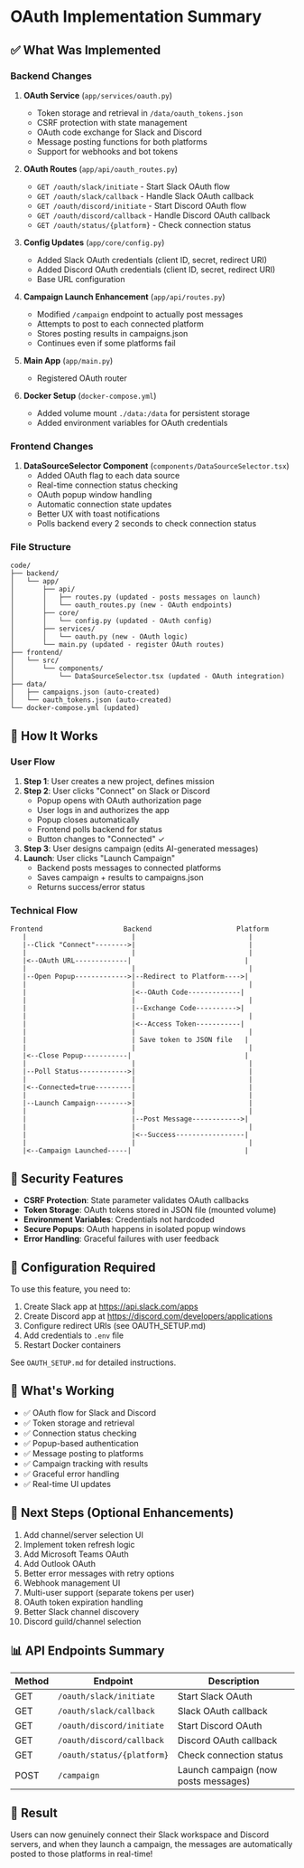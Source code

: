 # OAuth Implementation Summary

## ✅ What Was Implemented

### Backend Changes

1. **OAuth Service** (`app/services/oauth.py`)
   - Token storage and retrieval in `/data/oauth_tokens.json`
   - CSRF protection with state management
   - OAuth code exchange for Slack and Discord
   - Message posting functions for both platforms
   - Support for webhooks and bot tokens

2. **OAuth Routes** (`app/api/oauth_routes.py`)
   - `GET /oauth/slack/initiate` - Start Slack OAuth flow
   - `GET /oauth/slack/callback` - Handle Slack OAuth callback
   - `GET /oauth/discord/initiate` - Start Discord OAuth flow
   - `GET /oauth/discord/callback` - Handle Discord OAuth callback
   - `GET /oauth/status/{platform}` - Check connection status

3. **Config Updates** (`app/core/config.py`)
   - Added Slack OAuth credentials (client ID, secret, redirect URI)
   - Added Discord OAuth credentials (client ID, secret, redirect URI)
   - Base URL configuration

4. **Campaign Launch Enhancement** (`app/api/routes.py`)
   - Modified `/campaign` endpoint to actually post messages
   - Attempts to post to each connected platform
   - Stores posting results in campaigns.json
   - Continues even if some platforms fail

5. **Main App** (`app/main.py`)
   - Registered OAuth router

6. **Docker Setup** (`docker-compose.yml`)
   - Added volume mount `./data:/data` for persistent storage
   - Added environment variables for OAuth credentials

### Frontend Changes

1. **DataSourceSelector Component** (`components/DataSourceSelector.tsx`)
   - Added OAuth flag to each data source
   - Real-time connection status checking
   - OAuth popup window handling
   - Automatic connection state updates
   - Better UX with toast notifications
   - Polls backend every 2 seconds to check connection status

### File Structure

```
code/
├── backend/
│   └── app/
│       ├── api/
│       │   ├── routes.py (updated - posts messages on launch)
│       │   └── oauth_routes.py (new - OAuth endpoints)
│       ├── core/
│       │   └── config.py (updated - OAuth config)
│       ├── services/
│       │   └── oauth.py (new - OAuth logic)
│       └── main.py (updated - register OAuth routes)
├── frontend/
│   └── src/
│       └── components/
│           └── DataSourceSelector.tsx (updated - OAuth integration)
├── data/
│   ├── campaigns.json (auto-created)
│   └── oauth_tokens.json (auto-created)
└── docker-compose.yml (updated)
```

## 🔄 How It Works

### User Flow

1. **Step 1**: User creates a new project, defines mission
2. **Step 2**: User clicks "Connect" on Slack or Discord
   - Popup opens with OAuth authorization page
   - User logs in and authorizes the app
   - Popup closes automatically
   - Frontend polls backend for status
   - Button changes to "Connected" ✓
3. **Step 3**: User designs campaign (edits AI-generated messages)
4. **Launch**: User clicks "Launch Campaign"
   - Backend posts messages to connected platforms
   - Saves campaign + results to campaigns.json
   - Returns success/error status

### Technical Flow

```
Frontend                    Backend                     Platform
   |                          |                            |
   |--Click "Connect"-------->|                            |
   |                          |                            |
   |<--OAuth URL-------------|                            |
   |                          |                            |
   |--Open Popup------------->|--Redirect to Platform---->|
   |                          |                            |
   |                          |<--OAuth Code-------------|
   |                          |                            |
   |                          |--Exchange Code---------->|
   |                          |                            |
   |                          |<--Access Token-----------|
   |                          |                            |
   |                          | Save token to JSON file   |
   |                          |                            |
   |<--Close Popup-----------|                            |
   |                          |                            |
   |--Poll Status------------>|                            |
   |                          |                            |
   |<--Connected=true---------|                            |
   |                          |                            |
   |--Launch Campaign-------->|                            |
   |                          |                            |
   |                          |--Post Message------------>|
   |                          |                            |
   |                          |<--Success-----------------|
   |                          |                            |
   |<--Campaign Launched-----|                            |
```

## 🔐 Security Features

- **CSRF Protection**: State parameter validates OAuth callbacks
- **Token Storage**: OAuth tokens stored in JSON file (mounted volume)
- **Environment Variables**: Credentials not hardcoded
- **Secure Popups**: OAuth happens in isolated popup windows
- **Error Handling**: Graceful failures with user feedback

## 📝 Configuration Required

To use this feature, you need to:

1. Create Slack app at https://api.slack.com/apps
2. Create Discord app at https://discord.com/developers/applications
3. Configure redirect URIs (see OAUTH_SETUP.md)
4. Add credentials to `.env` file
5. Restart Docker containers

See `OAUTH_SETUP.md` for detailed instructions.

## 🎯 What's Working

- ✅ OAuth flow for Slack and Discord
- ✅ Token storage and retrieval
- ✅ Connection status checking
- ✅ Popup-based authentication
- ✅ Message posting to platforms
- ✅ Campaign tracking with results
- ✅ Graceful error handling
- ✅ Real-time UI updates

## 🚀 Next Steps (Optional Enhancements)

1. Add channel/server selection UI
2. Implement token refresh logic
3. Add Microsoft Teams OAuth
4. Add Outlook OAuth
5. Better error messages with retry options
6. Webhook management UI
7. Multi-user support (separate tokens per user)
8. OAuth token expiration handling
9. Better Slack channel discovery
10. Discord guild/channel selection

## 📊 API Endpoints Summary

| Method | Endpoint | Description |
|--------|----------|-------------|
| GET | `/oauth/slack/initiate` | Start Slack OAuth |
| GET | `/oauth/slack/callback` | Slack OAuth callback |
| GET | `/oauth/discord/initiate` | Start Discord OAuth |
| GET | `/oauth/discord/callback` | Discord OAuth callback |
| GET | `/oauth/status/{platform}` | Check connection status |
| POST | `/campaign` | Launch campaign (now posts messages) |

## 🎉 Result

Users can now genuinely connect their Slack workspace and Discord servers, and when they launch a campaign, the messages are automatically posted to those platforms in real-time!

